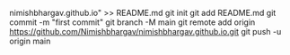   nimishbhargav.github.io" >> README.md
git init
git add README.md
git commit -m "first commit"
git branch -M main
git remote add origin https://github.com/Nimishbhargav/nimishbhargav.github.io.git
git push -u origin main
